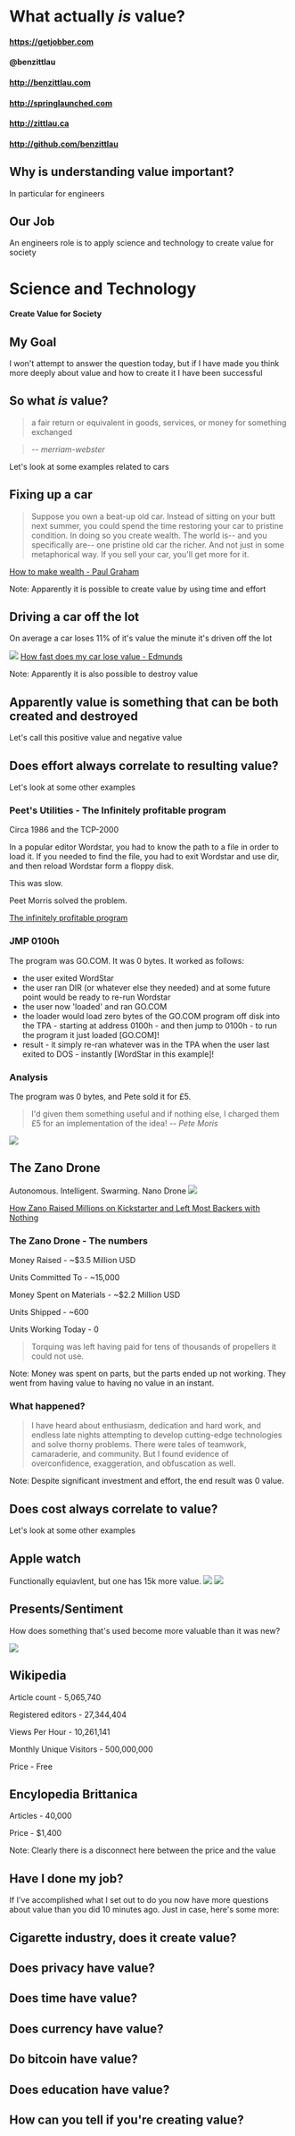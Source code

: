 # What actually *is* value?
#### https://getjobber.com
#### @benzittlau
#### http://benzittlau.com
#### http://springlaunched.com
#### http://zittlau.ca
#### http://github.com/benzittlau



## Why is understanding value important?
In particular for engineers


## Our Job
An engineers role is to apply science and technology to create value for society


# Science and Technology
#### Create Value for Society


## My Goal
I won't attempt to answer the question today, but if I have made you think more deeply about value and how to create it I have been successful



## So what *is* value?
> a fair return or equivalent in goods, services, or money for something exchanged

> -- <cite>merriam-webster</cite>

Let's look at some examples related to cars


## Fixing up a car
> Suppose you own a beat-up old car. Instead of sitting on your butt next summer, you could spend the time restoring your car to pristine condition. In doing so you create wealth. The world is-- and you specifically are-- one pristine old car the richer. And not just in some metaphorical way. If you sell your car, you'll get more for it.

[How to make wealth - Paul Graham](http://paulgraham.com/wealth.html)

Note:
Apparently it is possible to create value by using time and effort


## Driving a car off the lot
On average a car loses 11% of it's value the minute it's driven off the lot

![](img/civic.jpg)
[How fast does my car lose value - Edmunds](http://www.edmunds.com/car-buying/how-fast-does-my-new-car-lose-value-infographic.html)

Note:
Apparently it is also possible to destroy value


## Apparently value is something that can be both created and destroyed
Let's call this positive value and negative value



## Does effort always correlate to resulting value?
Let's look at some other examples


### Peet's Utilities - The Infinitely profitable program
Circa 1986 and the TCP-2000

In a popular editor Wordstar, you had to know the path to a file in order to load it.  If you needed to find the file, you had to exit Wordstar and use dir, and then reload Wordstar form a floppy disk.

This was slow.

Peet Morris solved the problem.

[The infinitely profitable program](http://peetm.com/blog/?p=55)


### JMP 0100h
The program was GO.COM.  It was 0 bytes.  It worked as follows:

* the user exited WordStar
* the user ran DIR (or whatever else they needed) and at some future point would be ready to re-run Wordstar
* the user now 'loaded' and ran GO.COM
* the loader would load zero bytes of the GO.COM program off disk into the TPA - starting at address 0100h - and then jump to 0100h - to run the program it just loaded [GO.COM]!
* result - it simply re-ran whatever was in the TPA when the user last exited to DOS - instantly [WordStar in this example]!


### Analysis
The program was 0 bytes, and Pete sold it for &pound;5.

> I'd given them something useful and if nothing else, I charged them &pound;5 for an implementation of the idea!
> -- <cite>Pete Moris</cite>

![](img/peetsutils1.jpg)


## The Zano Drone
Autonomous. Intelligent. Swarming. Nano Drone
![](img/zano-kickstarter.jpg)

[How Zano Raised Millions on Kickstarter and Left Most Backers with Nothing](https://medium.com/kickstarter/how-zano-raised-millions-on-kickstarter-and-left-backers-with-nearly-nothing-85c0abe4a6cb#.oqhxqob5z)


### The Zano Drone - The numbers
Money Raised - ~$3.5 Million USD

Units Committed To - ~15,000

Money Spent on Materials - ~$2.2 Million USD

Units Shipped - ~600

Units Working Today - 0

>Torquing was left having paid for tens of thousands of propellers it could not use.

Note:
Money was spent on parts, but the parts ended up not working.  They went from having value to having no value in an instant.


### What happened?
>I have heard about enthusiasm, dedication and hard work, and endless late nights attempting to develop cutting-edge technologies and solve thorny problems. There were tales of teamwork, camaraderie, and community. But I found evidence of overconfidence, exaggeration, and obfuscation as well.

Note:
Despite significant investment and effort, the end result was 0 value.



## Does cost always correlate to value?
Let's look at some other examples


## Apple watch
Functionally equiavlent, but one has 15k more value.
![](img/gold-apple-watch.jpg)
![](img/apple-watch-red.jpg)


## Presents/Sentiment
How does something that's used become more valuable than it was new?

![](img/teddy-bear.jpg)


## Wikipedia
Article count - 5,065,740

Registered editors - 27,344,404

Views Per Hour - 10,261,141

Monthly Unique Visitors -  500,000,000

Price - Free

## Encylopedia Brittanica
Articles - 40,000

Price - $1,400

Note:
Clearly there is a disconnect here between the price and the value



## Have I done my job?
If I've accomplished what I set out to do you now have more questions about value than you did 10 minutes ago.  Just in case, here's some more:


## Cigarette industry, does it create value?


## Does privacy have value?


## Does time have value?


## Does currency have value?


## Do bitcoin have value?


## Does education have value?


## How can you tell if you're creating value?
